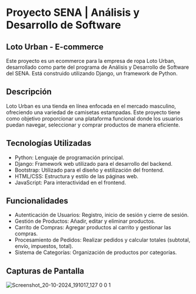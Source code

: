 # Proyecto SENA | Análisis y Desarrollo de Software
## Loto Urban - E-commerce
Este proyecto es un ecommerce para la empresa de ropa Loto Urban, desarrollado como parte del programa de Análisis y Desarrollo de Software del SENA. Está construido utilizando Django, un framework de Python.

## Descripción
Loto Urban es una tienda en línea enfocada en el mercado masculino, ofreciendo una variedad de camisetas estampadas. Este proyecto tiene como objetivo proporcionar una plataforma funcional donde los usuarios puedan navegar, seleccionar y comprar productos de manera eficiente.

## Tecnologías Utilizadas
- Python: Lenguaje de programación principal.
- Django: Framework web utilizado para el desarrollo del backend.
- Bootstrap: Utilizado para el diseño y estilización del frontend.
- HTML/CSS: Estructura y estilo de las páginas web.
- JavaScript: Para interactividad en el frontend.

## Funcionalidades
- Autenticación de Usuarios: Registro, inicio de sesión y cierre de sesión.
- Gestión de Productos: Añadir, editar y eliminar productos.
- Carrito de Compras: Agregar productos al carrito y gestionar las compras.
- Procesamiento de Pedidos: Realizar pedidos y calcular totales (subtotal, envío, impuestos, total).
- Sistema de Categorías: Organización de productos por categorías.

## Capturas de Pantalla
![Screenshot_20-10-2024_191017_127 0 0 1](https://github.com/user-attachments/assets/240c3d21-7f8f-4558-a784-b9e1c62dca86)
